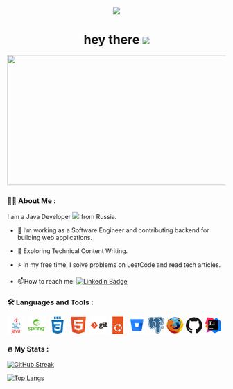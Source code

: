 <div id="header" align="center">
  <img src="https://media.giphy.com/media/M9gbBd9nbDrOTu1Mqx/giphy.gif" width="100"/>
</div>

<h1 align="center">
  hey there
  <img src="https://media.giphy.com/media/hvRJCLFzcasrR4ia7z/giphy.gif" width="30px"/>
</h1>

<div align="center">
  <img src="https://media.giphy.com/media/dWesBcTLavkZuG35MI/giphy.gif" width="600" height="300"/>
</div>

### :woman_technologist: About Me :

I am a Java Developer <img src="https://media.giphy.com/media/WUlplcMpOCEmTGBtBW/giphy.gif" width="30"> from Russia.

- :telescope: I’m working as a Software Engineer and contributing backend for building web applications.

- :seedling: Exploring Technical Content Writing.

- :zap: In my free time, I solve problems on LeetCode and read tech articles.

- :mailbox:How to reach me: [![Linkedin Badge](https://img.shields.io/badge/-kakbar-blue?style=flat&logo=Linkedin&logoColor=white)](your-linkedin-url)


### :hammer_and_wrench: Languages and Tools :
<div>
  <img src="https://github.com/devicons/devicon/blob/master/icons/java/java-original-wordmark.svg" title="Java" alt="Java" width="40" height="40"/>&nbsp;
  <img src="https://github.com/devicons/devicon/blob/master/icons/spring/spring-original-wordmark.svg" title="Spring" alt="Spring" width="40" height="40"/>&nbsp;
  <img src="https://github.com/devicons/devicon/blob/master/icons/css3/css3-plain-wordmark.svg"  title="CSS3" alt="CSS" width="40" height="40"/>&nbsp;
  <img src="https://github.com/devicons/devicon/blob/master/icons/html5/html5-original.svg" title="HTML5" alt="HTML" width="40" height="40"/>&nbsp;
  <img src="https://github.com/devicons/devicon/blob/master/icons/git/git-original-wordmark.svg" title="Git" **alt="Git" width="40" height="40"/>
  <img src="https://github.com/devicons/devicon/blob/master/icons/ubuntu/ubuntu-plain.svg" title="Ubuntu" **alt="Ubuntu" width="40" height="40"/>
  <img src="https://github.com/devicons/devicon/blob/master/icons/bitbucket/bitbucket-original.svg" title="Bitbucket" **alt="Bitbucket" width="40" height="40"/>
  <img src="https://github.com/devicons/devicon/blob/master/icons/postgresql/postgresql-plain.svg" title="Postgres" **alt="Postgres" width="40" 
  height="40"/>
  <img src="https://github.com/devicons/devicon/blob/master/icons/firefox/firefox-original.svg" title="FireFox" **alt="Firefox" width="40" 
  height="40"/>
  <img src="https://github.com/devicons/devicon/blob/master/icons/github/github-original.svg" title="GitHub" **alt="GitHub" width="40" 
  height="40"/>
  <img src="https://github.com/devicons/devicon/blob/master/icons/intellij/intellij-original.svg" title="intellij" **alt="intellij" width="40" 
  height="40"/>
  
  
  ### :fire: My Stats : 
  [![GitHub Streak](https://github-readme-streak-stats.herokuapp.com?user=NikitinNikita94&theme=cobalt&hide_border=true)](https://git.io/streak-stats)
  
  [![Top Langs](https://github-readme-stats.vercel.app/api/top-langs/?username=NikitinNikita94&layout=compact&theme=vision-friendly-dark)](https://github.com/anuraghazra/github-readme-stats)
  
